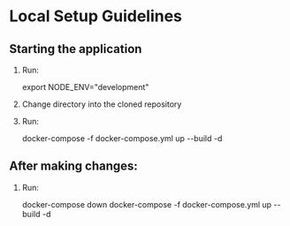 # Local Setup Guidelines

## Starting the application
1) Run:

    export NODE_ENV="development"

2) Change directory into the cloned repository
3) Run:

    docker-compose -f docker-compose.yml up --build -d


## After making changes:
1) Run:

    docker-compose down
    docker-compose -f docker-compose.yml up --build -d
